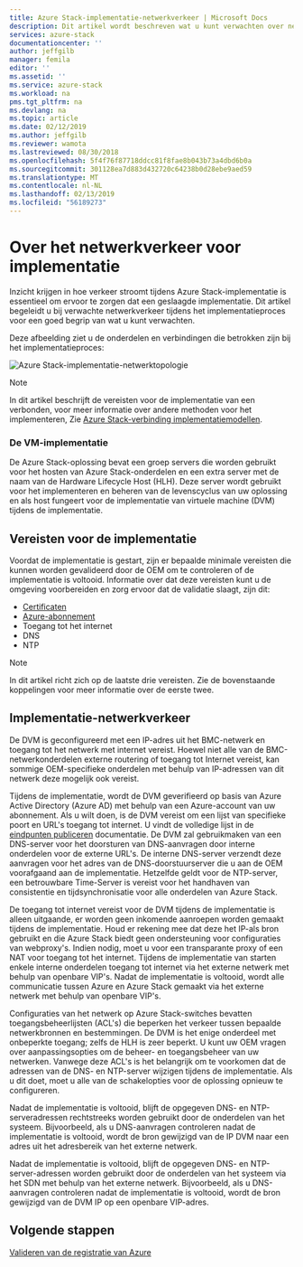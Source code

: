 ```yaml
---
title: Azure Stack-implementatie-netwerkverkeer | Microsoft Docs
description: Dit artikel wordt beschreven wat u kunt verwachten over netwerken processen voor Azure Stack-implementatie.
services: azure-stack
documentationcenter: ''
author: jeffgilb
manager: femila
editor: ''
ms.assetid: ''
ms.service: azure-stack
ms.workload: na
pms.tgt_pltfrm: na
ms.devlang: na
ms.topic: article
ms.date: 02/12/2019
ms.author: jeffgilb
ms.reviewer: wamota
ms.lastreviewed: 08/30/2018
ms.openlocfilehash: 5f4f76f87718ddcc81f8fae8b043b73a4dbd6b0a
ms.sourcegitcommit: 301128ea7d883d432720c64238b0d28ebe9aed59
ms.translationtype: MT
ms.contentlocale: nl-NL
ms.lasthandoff: 02/13/2019
ms.locfileid: "56189273"
---
```

# <a name="about-deployment-network-traffic"></a>Over het netwerkverkeer voor implementatie
Inzicht krijgen in hoe verkeer stroomt tijdens Azure Stack-implementatie is essentieel om ervoor te zorgen dat een geslaagde implementatie. Dit artikel begeleidt u bij verwachte netwerkverkeer tijdens het implementatieproces voor een goed begrip van wat u kunt verwachten.

Deze afbeelding ziet u de onderdelen en verbindingen die betrokken zijn bij het implementatieproces:

![Azure Stack-implementatie-netwerktopologie](media/deployment-networking/figure1.png)

> [!NOTE]
> In dit artikel beschrijft de vereisten voor de implementatie van een verbonden, voor meer informatie over andere methoden voor het implementeren, Zie [Azure Stack-verbinding implementatiemodellen](azure-stack-connection-models.md).

### <a name="the-deployment-vm"></a>De VM-implementatie
De Azure Stack-oplossing bevat een groep servers die worden gebruikt voor het hosten van Azure Stack-onderdelen en een extra server met de naam van de Hardware Lifecycle Host (HLH). Deze server wordt gebruikt voor het implementeren en beheren van de levenscyclus van uw oplossing en als host fungeert voor de implementatie van virtuele machine (DVM) tijdens de implementatie.

## <a name="deployment-requirements"></a>Vereisten voor de implementatie
Voordat de implementatie is gestart, zijn er bepaalde minimale vereisten die kunnen worden gevalideerd door de OEM om te controleren of de implementatie is voltooid. Informatie over dat deze vereisten kunt u de omgeving voorbereiden en zorg ervoor dat de validatie slaagt, zijn dit:

-   [Certificaten](azure-stack-pki-certs.md)
-   [Azure-abonnement](https://azure.microsoft.com/free/?b=17.06)
-   Toegang tot het internet
-   DNS
-   NTP

> [!NOTE]
> In dit artikel richt zich op de laatste drie vereisten. Zie de bovenstaande koppelingen voor meer informatie over de eerste twee.

## <a name="deployment-network-traffic"></a>Implementatie-netwerkverkeer
De DVM is geconfigureerd met een IP-adres uit het BMC-netwerk en toegang tot het netwerk met internet vereist. Hoewel niet alle van de BMC-netwerkonderdelen externe routering of toegang tot Internet vereist, kan sommige OEM-specifieke onderdelen met behulp van IP-adressen van dit netwerk deze mogelijk ook vereist.

Tijdens de implementatie, wordt de DVM geverifieerd op basis van Azure Active Directory (Azure AD) met behulp van een Azure-account van uw abonnement. Als u wilt doen, is de DVM vereist om een lijst van specifieke poort en URL's toegang tot internet. U vindt de volledige lijst in de [eindpunten publiceren](azure-stack-integrate-endpoints.md) documentatie. De DVM zal gebruikmaken van een DNS-server voor het doorsturen van DNS-aanvragen door interne onderdelen voor de externe URL's. De interne DNS-server verzendt deze aanvragen voor het adres van de DNS-doorstuurserver die u aan de OEM voorafgaand aan de implementatie. Hetzelfde geldt voor de NTP-server, een betrouwbare Time-Server is vereist voor het handhaven van consistentie en tijdsynchronisatie voor alle onderdelen van Azure Stack.

De toegang tot internet vereist voor de DVM tijdens de implementatie is alleen uitgaande, er worden geen inkomende aanroepen worden gemaakt tijdens de implementatie. Houd er rekening mee dat deze het IP-als bron gebruikt en die Azure Stack biedt geen ondersteuning voor configuraties van webproxy's. Indien nodig, moet u voor een transparante proxy of een NAT voor toegang tot het internet. Tijdens de implementatie van starten enkele interne onderdelen toegang tot internet via het externe netwerk met behulp van openbare VIP's. Nadat de implementatie is voltooid, wordt alle communicatie tussen Azure en Azure Stack gemaakt via het externe netwerk met behulp van openbare VIP's.

Configuraties van het netwerk op Azure Stack-switches bevatten toegangsbeheerlijsten (ACL's) die beperken het verkeer tussen bepaalde netwerkbronnen en bestemmingen. De DVM is het enige onderdeel met onbeperkte toegang; zelfs de HLH is zeer beperkt. U kunt uw OEM vragen over aanpassingsopties om de beheer- en toegangsbeheer van uw netwerken. Vanwege deze ACL's is het belangrijk om te voorkomen dat de adressen van de DNS- en NTP-server wijzigen tijdens de implementatie. Als u dit doet, moet u alle van de schakelopties voor de oplossing opnieuw te configureren.

Nadat de implementatie is voltooid, blijft de opgegeven DNS- en NTP-serveradressen rechtstreeks worden gebruikt door de onderdelen van het systeem. Bijvoorbeeld, als u DNS-aanvragen controleren nadat de implementatie is voltooid, wordt de bron gewijzigd van de IP DVM naar een adres uit het adresbereik van het externe netwerk.

Nadat de implementatie is voltooid, blijft de opgegeven DNS- en NTP-server-adressen worden gebruikt door de onderdelen van het systeem via het SDN met behulp van het externe netwerk. Bijvoorbeeld, als u DNS-aanvragen controleren nadat de implementatie is voltooid, wordt de bron gewijzigd van de DVM IP op een openbare VIP-adres.

## <a name="next-steps"></a>Volgende stappen
[Valideren van de registratie van Azure](azure-stack-validate-registration.md)
